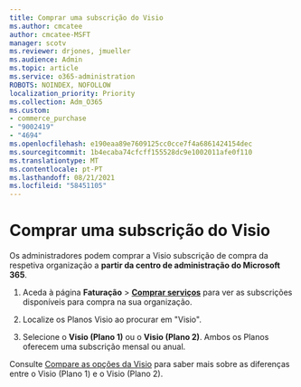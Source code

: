 ```yaml
---
title: Comprar uma subscrição do Visio
ms.author: cmcatee
author: cmcatee-MSFT
manager: scotv
ms.reviewer: drjones, jmueller
ms.audience: Admin
ms.topic: article
ms.service: o365-administration
ROBOTS: NOINDEX, NOFOLLOW
localization_priority: Priority
ms.collection: Adm_O365
ms.custom:
- commerce_purchase
- "9002419"
- "4694"
ms.openlocfilehash: e190eaa89e7609125cc0cce7f4a6861424154dec
ms.sourcegitcommit: 1b4ecaba74cfcff155528dc9e1002011afe0f110
ms.translationtype: MT
ms.contentlocale: pt-PT
ms.lasthandoff: 08/21/2021
ms.locfileid: "58451105"
---
```

# <a name="purchase-visio-subscription"></a>Comprar uma subscrição do Visio

Os administradores podem comprar a Visio subscrição de compra da respetiva organização a **partir da centro de administração do Microsoft 365**.

1. Aceda à página **Faturação** > **[Comprar serviços](https://go.microsoft.com/fwlink/p/?linkid=868433)** para ver as subscrições disponíveis para compra na sua organização.

2. Localize os Planos Visio ao procurar em "Visio".

3. Selecione o **Visio (Plano 1)** ou o **Visio (Plano 2)**. Ambos os Planos oferecem uma subscrição mensal ou anual.

Consulte [Compare as opções da Visio](https://products.office.com/Visio/microsoft-visio-plans-and-pricing-compare-visio-options) para saber mais sobre as diferenças entre o Visio (Plano 1) e o Visio (Plano 2).
